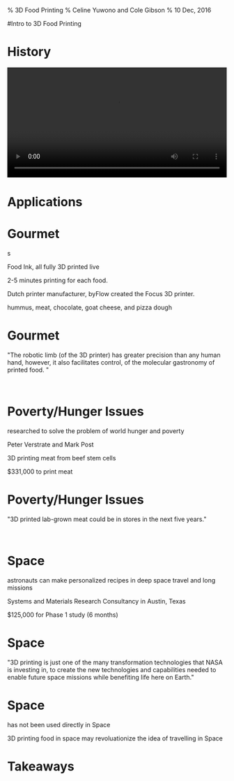 % 3D Food Printing
% Celine Yuwono and Cole Gibson
% 10 Dec, 2016

#Intro to 3D Food Printing
</section>

# History
<section data-audio-src="audio/History1.ogg">
<aside class="Although 3D Printing has been in development since the late 1980s,
3D food printing is a relatively new arrival on the scene.">
</section>

<section data-audio-src="audio/History2.ogg" data-background="http://static1.squarespace.com/static/563ff51ae4b07bcd9d94b307/t/570c2a078a65e290dc6740dc/1480381550154/?format=1500w"> 
<aside class="In 2013 The Sugar Lab">
</section>

<section data-audio-src="audio/History3.ogg" data-background="http://cdn.archinect.net/images/1200x/2m/2mn99y2e05obcjnz.jpg">
<aside class="began to produce 3D printed sugar sculptures">
</section>

 <section data-audio-src="audio/History4.ogg" data-background="https://images.britcdn.com/wp-content/uploads/2014/01/9-Chefjet.jpg">
 <aside class="and in 2014 3D Systems who had purchased the company released the
 first  kitchen-ready 3D food printers.">
 </section>
 
 <section data-audio-src="audio/History5.ogg" data-background="http://assets.inhabitat.com/wp-content/blogs.dir/1/files/2013/12/Natural-Machines-Foodini-Pizza-537x359.jpg">
 <aside class="While many of the 3D printers focus on 
 sweets  and candy printing there is a growing field for real and actual food 
 using fresh ingredients.">
 </section>

<section data-audio-src="audio/History6.ogg">
   <video data-audio-controls src="./video/NaturalMachinesPizzaTrailer.mp4#t=10,30" type="video/mp4" width="100%" />
  </video>
  <aside class="In 2014 Natural Machines introduced the world to Foodini. Foodini 
was designed to be used in home and professional kitchens where users supplied 
fresh ingredients instead of food capsules. While currently the ingredients need
to be in a puree form and have to be cooked separately, this was a large step in
an interesting direction.">
</section>

# Applications

# Gourmet
<section>
<aside class="3D printing have been newly used for inventing beautiful yet expensive gourmet food.
A 3D printing restaurant called Food Ink serves a two hundred and fifty-pound-nine course meal in London, 
England - all fully 3D printed live in front of the customers."> s
<p data-audio-src="audio/liveinfront.ogg" data-background="#56A0D3" class= "fragment">Food Ink, all fully 3D printed live<p>
<!--Next -->
<aside class="3D printing each food currently takes two 
to five minutes. Other restaurants that produces 3D printed food includes 3D Samba, a restaurant made by 
a Spanish Michelin-star winning chef, Mateo Blanch.">
<p data-audio-src="audio/mateoblanch.ogg" data-background="#56A0D3" class= "fragment">2-5 minutes printing for each food.<p>
<!--Next -->
<aside class="The 3D printer that is commonly used in gourmet food 
printing is made by a Dutch printer manufacturer, byFlow. ByFlow created a portable 3D printer, called the 
Focus 3D printer. The Focus 3D printer can only process paste-like materials, like clay, ceramic, and silicon.">
<p data-audio-src="audio/andsilicon.ogg" data-background="#56A0D3" class= "fragment">Dutch printer manufacturer, byFlow created the Focus 3D printer.<p>
<!--Next -->
<aside class="Food materials that can be printed includes hummus, meat, chocolate, goat cheese, and pizza dough. 
The Focus 3D printer has been demonstrated in 3D Printshows in cities such as Paris, Rome, Singapore, Dubai,
and Las Vegas, drawing attention from molecular gastronomers all over the world.">
<p data-audio-src="audio/allovertheworld.ogg" data-background="#56A0D3" class= "fragment">hummus, meat, chocolate, goat cheese, and pizza dough</p>
</section>

# Gourmet
<section>
<aside class="It is quoted: “The robotic limb (of the 3D printer) has greater precision than any human hand, 
however, it also facilitates control of the molecular gastronomy of printed food.” With the continuous creation 
of intricately created food, the innovative act of 3D printing food may be the next fashionable gourmet experience, 
as more restaurants are keeping an eye on the new technology."> 
<!--Quote -->
<p data-audio-src="audio/onthenewtechnology.ogg" data-background="#56A0D3" class="fragment">"The robotic limb (of the 3D printer) 
has greater precision than any human hand, however, it also facilitates control, of the molecular gastronomy of printed food. "</p><br/>
<!--End Quote -->
</section>

# Poverty/Hunger Issues
<section>
<aside class="3D Food Printing has been researched to solve the problem of world hunger and poverty.">
<p data-audio-src="audio/Takeaways.ogg" data-background="#56A0D3" class="fragment">researched to solve the problem of world hunger and poverty</p>
<!--Next -->
<aside class="This is done by Food Technician Peter Verstrate and Maastricht University professor Mark Post. 
They have been researching on 3D printing beef meat starting from 2013.">
<p data-audio-src="audio/Takeaways.ogg" data-background="#56A0D3" class="fragment">Peter Verstrate and Mark Post</p>
<!--Next -->
<aside class="The process involves 3D printing meat grown from beef stem cells. The initial prototype of a 3D printed meat was successful 
and tasted remotely similar to real meat.">
<p data-audio-src="audio/Takeaways.ogg" data-background="#56A0D3" class= "fragment">3D printing meat from beef stem cells</p>
<!--Next -->
<aside class="Despite this, it costs $331,000 to do 3D print meat. If 3D food printing costs are higher that of a commodity’s, 
solving world hunger and poverty is still impossible. A benefit of 3D printing meat is that it will reduce environmental threats 
due to excessive farming and slaughtering. The researched has grown since 2013, hiring 25 new, qualified researchers in order to enable a 
mass-produced, yet equally delicious 3D printed meat. 3D printing meat and food can be the culture in a more distant future, 
starting with the research of solving world hunger and poverty, as long as development of 3D food printers can 
drastically reduce costs of 3D printing food.">
<p data-audio-src="audio/Takeaways.ogg" data-background="#56A0D3" class= "fragment">$331,000 to print meat</p>

</section>

# Poverty/Hunger Issues
<section>
<aside class="Researchers quoted: “3D printed lab-grown meat could be in stores in the next five years.”">
<!--Quote -->
<p data-audio-src="audio/Takeaways.ogg" data-background="#56A0D3" class="fragment">"3D printed lab-grown meat could be in stores in the next five years."</p><br/>
<!--End Quote -->
</section>

# Space
<section>
<aside class="3D Food Printing has been researched for use in Space as well. 
The aim of the research is so astronauts can make personalized recipes and prepare 
food for themselves in Space, especially deep space travel and long missions. 
This will allow astronauts to eat healthier, to their tastes, and more variety."> 
<p data-audio-src="audio/Takeaways.ogg" data-background="#56A0D3" class= "fragment">astronauts can make personalized recipes in deep space travel and long missions</p>
<!--Next -->
<aside class="NASA has funded a small, research business called “Systems and Materials Research Consultancy” 
in Austin, Texas, to specifically study how to 3D print food in Space."> 
<p data-audio-src="audio/Takeaways.ogg" data-background="#56A0D3" class= "fragment">Systems and Materials Research Consultancy in Austin, Texas</p>
<!--Next -->
<aside clas="The initial endowment for this Phase 1 study was $125,000 for six months.">
<p data-audio-src="audio/Takeaways.ogg" data-background="#56A0D3" class= "fragment">$125,000 for Phase 1 study (6 months)</p>
</section>

# Space
<section>
<aside class="This was quoted from NASA’s website: “3D printing is just one of the many transformation 
technologies that NASA is investing in, to create the new knowledge and capabilities needed to enable 
future space missions while benefiting life here on Earth.”">
<!--Quote -->
<p class="fragment">"3D printing is just one of the many transformation technologies 
that NASA is investing in, to create the new technologies and capabilities needed to enable future space missions 
while benefiting life here on Earth." </p>
<!--End Quote -->
</section>

# Space
<section>
<aside class="Although the prototype of this 3D printer is done, it has not been used directly in Space."> 
<p class= "fragment">has not been used directly in Space</p>
<!--Next -->
<aside class="Research on the best food to make like frozen food or hot foods, are still being conducted. 
In the future, 3D printing food in space may revolutionize the idea of travelling in Space.">
<p class= "fragment">3D printing food in space may revoluationize the idea of travelling in Space</p>
</section>

# Takeaways
<section data-audio-src="audio/Takeaways1.ogg">
<aside class="As you can see 3d food printing can have a wide range of uses.">
</section>

<section data-audio-src="audio/Takeaways2.ogg" data-background="http://www.3ders.org/images2014/3d-systems-3d-food-printing-partnership-with-the-culinary-institute-of-america-5.jpg">
<aside class="From artistic designs,"></section>

<section data-audio-src="audio/Takeaways3.ogg" data-background="https://158fc6497e5a64559e1f-d14ef12e680aa00597bdffb57368cf92.ssl.cf2.rackcdn.com/migration/blog/wp-content/uploads/2013/06/meal_worms_3d1.jpg">
<aside class="world saving possibilities,"></section>

<section data-audio-src="audio/Takeaways4.ogg" data-background="http://www.universetoday.com/wp-content/uploads/2013/05/3DPrinting2-580x385.jpg">
<aside class="and easier food storage for travel both on Earth and in space, 
3d food printing truly is an exciting area of research."> </section>

<section data-audio-src="audio/Takeaways5.ogg" data-background="http://mythcreants.com/wp-content/uploads/2015/06/food-replicator.jpg">
<aside class="Who knows, one day we may have technologies similar to the replicator from Star 
Trek to make any type of food instantly."></section>